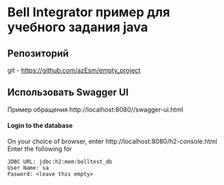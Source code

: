 Bell Integrator пример для учебного задания java
======================
Репозиторий
-
git - https://github.com/azEsm/empty_project

Использовать Swagger UI
-
Пример обращения http://localhost:8080//swagger-ui.html

#### Login to the database

On your choice of browser, enter http://localhost:8080/h2-console.html
Enter the following for
```
JDBC URL: jdbc:h2:mem:belltest_db
User Name: sa
Pasword: <leave this empty>